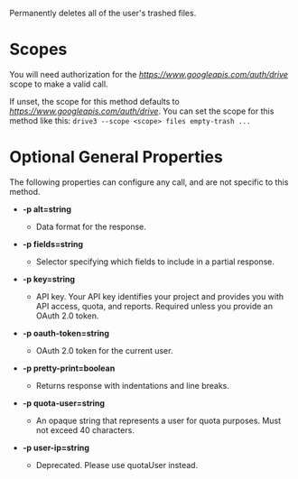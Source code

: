 Permanently deletes all of the user&#39;s trashed files.
# Scopes

You will need authorization for the *https://www.googleapis.com/auth/drive* scope to make a valid call.

If unset, the scope for this method defaults to *https://www.googleapis.com/auth/drive*.
You can set the scope for this method like this: `drive3 --scope <scope> files empty-trash ...`
# Optional General Properties

The following properties can configure any call, and are not specific to this method.

* **-p alt=string**
    - Data format for the response.

* **-p fields=string**
    - Selector specifying which fields to include in a partial response.

* **-p key=string**
    - API key. Your API key identifies your project and provides you with API access, quota, and reports. Required unless you provide an OAuth 2.0 token.

* **-p oauth-token=string**
    - OAuth 2.0 token for the current user.

* **-p pretty-print=boolean**
    - Returns response with indentations and line breaks.

* **-p quota-user=string**
    - An opaque string that represents a user for quota purposes. Must not exceed 40 characters.

* **-p user-ip=string**
    - Deprecated. Please use quotaUser instead.
